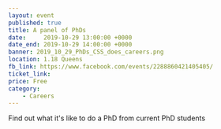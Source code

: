 ```yaml
---
layout: event
published: true
title: A panel of PhDs
date:     2019-10-29 13:00:00 +0000
date_end: 2019-10-29 14:00:00 +0000
banner: 2019_10_29_PhDs_CSS_does_careers.png
location: 1.18 Queens
fb_link: https://www.facebook.com/events/2288860421405405/
ticket_link:
price: Free
category:
    - Careers
---
```


Find out what it's like to do a PhD from current PhD students
